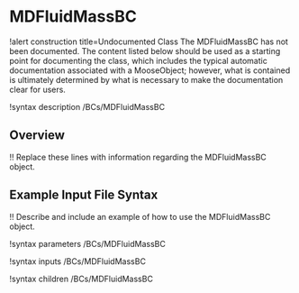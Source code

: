 # MDFluidMassBC

!alert construction title=Undocumented Class
The MDFluidMassBC has not been documented. The content listed below should be used as a starting point for
documenting the class, which includes the typical automatic documentation associated with a
MooseObject; however, what is contained is ultimately determined by what is necessary to make the
documentation clear for users.

!syntax description /BCs/MDFluidMassBC

## Overview

!! Replace these lines with information regarding the MDFluidMassBC object.

## Example Input File Syntax

!! Describe and include an example of how to use the MDFluidMassBC object.

!syntax parameters /BCs/MDFluidMassBC

!syntax inputs /BCs/MDFluidMassBC

!syntax children /BCs/MDFluidMassBC
